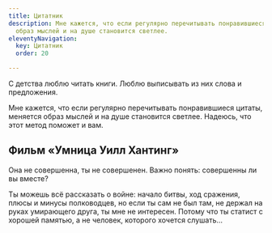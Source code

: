 ```yaml
---
title: Цитатник
description: Мне кажется, что если регулярно перечитывать понравившиеся цитаты, меняется
  образ мыслей и на душе становится светлее.
eleventyNavigation:
  key: Цитатник
  order: 20

---
```

С детства люблю читать книги. Люблю выписывать из них слова и предложения.

Мне кажется, что если регулярно перечитывать понравившиеся цитаты, меняется образ мыслей и на душе становится светлее. Надеюсь, что этот метод поможет и вам.

## Фильм «Умница Уилл Хантинг»

Она не совершенна, ты не совершенен. Важно понять: совершенны ли вы вместе?

Ты можешь всё рассказать о войне: начало битвы, ход сражения, плюсы и минусы полководцев, но если ты сам не был там, не держал на руках умирающего друга, ты мне не интересен. Потому что ты статист с хорошей памятью, а не человек, которого хочется слушать…